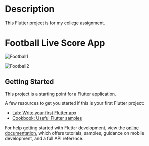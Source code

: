 # Description

This Flutter project is for my college assignment.

# Football Live Score App
![Football1](https://github.com/deblouissante/Football-Live-App/assets/162981389/ccd0130d-6580-4086-9350-a926475bdc38)

![Football2](https://github.com/deblouissante/Football-Live-App/assets/162981389/15a77586-d0c2-41eb-874f-a59b0e46bdc5)


## Getting Started

This project is a starting point for a Flutter application.

A few resources to get you started if this is your first Flutter project:

- [Lab: Write your first Flutter app](https://docs.flutter.dev/get-started/codelab)
- [Cookbook: Useful Flutter samples](https://docs.flutter.dev/cookbook)

For help getting started with Flutter development, view the
[online documentation](https://docs.flutter.dev/), which offers tutorials,
samples, guidance on mobile development, and a full API reference.
